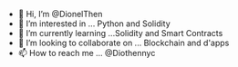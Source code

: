 - 👋 Hi, I’m @DionelThen
- 👀 I’m interested in ... Python and Solidity
- 🌱 I’m currently learning ...Solidity and Smart Contracts
- 💞️ I’m looking to collaborate on ... Blockchain and d'apps
- 📫 How to reach me ... @Diothennyc

<!---
DionelThen/DionelThen is a ✨ special ✨ repository because its `README.md` (this file) appears on your GitHub profile.
You can click the Preview link to take a look at your changes.
--->
